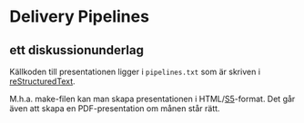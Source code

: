 # Delivery Pipelines

## ett diskussionunderlag

Källkoden till presentationen ligger i ```pipelines.txt``` som är
skriven i
[reStructuredText](http://docutils.sourceforge.net/docs/ref/rst/restructuredtext.html).

M.h.a. make-filen kan man skapa presentationen i
HTML/[S5](http://meyerweb.com/eric/tools/s5/)-format. Det
går även att skapa en PDF-presentation om månen står rätt.
